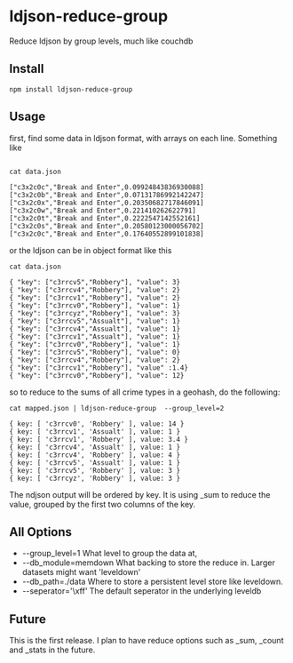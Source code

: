 ldjson-reduce-group
===================

Reduce ldjson by group levels, much like couchdb

Install
-------

    npm install ldjson-reduce-group

Usage
-----

first, find some data in ldjson format, with arrays on each line. Something like


```

cat data.json

["c3x2c0c","Break and Enter",0.09924843836930088]
["c3x2c0b","Break and Enter",0.07131786992142247]
["c3x2c0x","Break and Enter",0.20350682717846091]
["c3x2c0w","Break and Enter",0.221410262622791]
["c3x2c0t","Break and Enter",0.2222547142552161]
["c3x2c0s","Break and Enter",0.20580123000056702]
["c3x2c0c","Break and Enter",0.17640552899101838]
```

or the ldjson can be in object format like this

```
cat data.json

{ "key": ["c3rrcv5","Robbery"], "value": 3}
{ "key": ["c3rrcv4","Robbery"], "value": 2}
{ "key": ["c3rrcv1","Robbery"], "value": 2}
{ "key": ["c3rrcv0","Robbery"], "value": 1}
{ "key": ["c3rrcyz","Robbery"], "value": 3}
{ "key": ["c3rrcv5","Assualt"], "value": 1}
{ "key": ["c3rrcv4","Assualt"], "value": 1}
{ "key": ["c3rrcv1","Assualt"], "value": 1}
{ "key": ["c3rrcv0","Robbery"], "value": 1}
{ "key": ["c3rrcv5","Robbery"], "value": 0}
{ "key": ["c3rrcv4","Robbery"], "value": 2}
{ "key": ["c3rrcv1","Robbery"], "value" :1.4}
{ "key": ["c3rrcv0","Robbery"], "value": 12}

```


so to reduce to the sums of all crime types in a geohash, do the following:

```
cat mapped.json | ldjson-reduce-group  --group_level=2

{ key: [ 'c3rrcv0', 'Robbery' ], value: 14 }
{ key: [ 'c3rrcv1', 'Assualt' ], value: 1 }
{ key: [ 'c3rrcv1', 'Robbery' ], value: 3.4 }
{ key: [ 'c3rrcv4', 'Assualt' ], value: 1 }
{ key: [ 'c3rrcv4', 'Robbery' ], value: 4 }
{ key: [ 'c3rrcv5', 'Assualt' ], value: 1 }
{ key: [ 'c3rrcv5', 'Robbery' ], value: 3 }
{ key: [ 'c3rrcyz', 'Robbery' ], value: 3 }
```

The ndjson output will be ordered by key. It is using _sum to reduce the value, grouped by the first two columns of the key.

All Options
-----------

 - --group_level=1  What level to group the data at,
 - --db_module=memdown What backing to store the reduce in. Larger datasets might want 'leveldown'
 - --db_path=./data Where to store a persistent level store like leveldown.
 - --seperator='\xff' The default seperator in the underlying leveldb



Future
------

This is the first release. I plan to have reduce options such as _sum, _count and _stats in the future.





